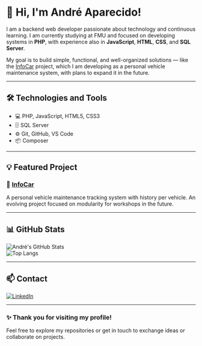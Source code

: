 # 👋 Hi, I'm André Aparecido!

I am a backend web developer passionate about technology and continuous learning. I am currently studying at FMU and focused on developing systems in **PHP**, with experience also in **JavaScript**, **HTML**, **CSS**, and **SQL Server**.

My goal is to build simple, functional, and well-organized solutions — like the [InfoCar](https://github.com/DEDEJS/InfoCar) project, which I am developing as a personal vehicle maintenance system, with plans to expand it in the future.

---

## 🛠️ Technologies and Tools

- 💻 PHP, JavaScript, HTML5, CSS3  
- 🗄️ SQL Server  
- ⚙️ Git, GitHub, VS Code  
- 📦 Composer  

---

## 💡 Featured Project

### 🚗 [InfoCar](https://github.com/DEDEJS/InfoCar)  
A personal vehicle maintenance tracking system with history per vehicle. An evolving project focused on modularity for workshops in the future.

---

## 📊 GitHub Stats

![André's GitHub Stats](https://github-readme-stats.vercel.app/api?username=DEDEJS&show_icons=true&theme=default&hide_title=true)  
![Top Langs](https://github-readme-stats.vercel.app/api/top-langs/?username=DEDEJS&layout=compact)

---

## 📫 Contact

[![LinkedIn](https://img.shields.io/badge/-LinkedIn-0A66C2?style=flat&logo=linkedin&logoColor=white)](https://www.linkedin.com/in/andré-aparecido-0ab990195)  

---

### ✨ Thank you for visiting my profile!

Feel free to explore my repositories or get in touch to exchange ideas or collaborate on projects.
